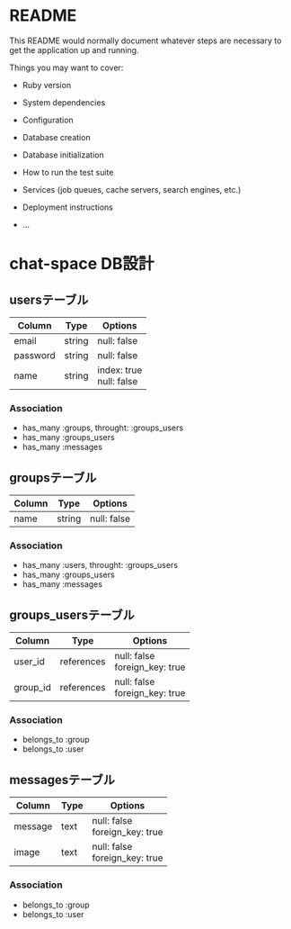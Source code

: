 # README

This README would normally document whatever steps are necessary to get the
application up and running.

Things you may want to cover:

* Ruby version

* System dependencies

* Configuration

* Database creation

* Database initialization

* How to run the test suite

* Services (job queues, cache servers, search engines, etc.)

* Deployment instructions

* ...

# chat-space DB設計

## usersテーブル
|Column|Type|Options|
|------|----|-------|
|email|string|null: false|
|password|string|null: false|
|name|string|index: true <br> null: false|
### Association
- has_many  :groups, throught:   :groups_users
- has_many  :groups_users
- has_many  :messages

## groupsテーブル
|Column|Type|Options|
|------|----|-------|
|name|string|null: false|
### Association
- has_many  :users, throught:    :groups_users
- has_many  :groups_users
- has_many  :messages

## groups_usersテーブル
|Column|Type|Options|
|------|----|-------|
|user_id|references|null: false <br> foreign_key: true|
|group_id|references|null: false <br> foreign_key: true|
### Association
- belongs_to  :group
- belongs_to  :user

## messagesテーブル
|Column|Type|Options|
|------|----|-------|
|message|text|null: false <br> foreign_key: true|
|image|text|null: false <br> foreign_key: true|
### Association
- belongs_to  :group
- belongs_to  :user